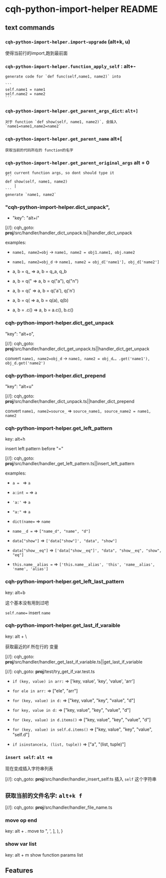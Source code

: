 # cqh-python-import-helper README



## text commands

### `cqh-python-import-helper.import-upgrade` (alt+k, u)
使得当前行的import,跑到最前面

<!-- 
### `cqh-python-import-help.select-current-line`:
select the current line from the first non emtpy position to end position
<strong>override `alt +L` key bind</strong> -->

### `cqh-python-import-helper.function_apply_self` : alt+-

    generate code for `def func(self,name1, name2)` into

    ```
    self.name1 = name1
    self.name2 = name2
    ```

### `cqh-python-import-helper.get_parent_args_dict`: `alt+]`

    对于 function `def show(self, name1, name2)`, 会插入 `name1=name1,name2=name2`
   

### `cqh-python-import-helper.get_parent_name` alt+[

    获取当前的代码所在的 function的名字


### `cqh-python-import-helper.get_parent_original_args` alt + 0

    get current function args, so dont should type it
    ```
    def show(self, name1, name2)
        |
    ```
    generate `name1, name2`



### "cqh-python-import-helper.dict_unpack",
                
- "key": "alt+i"

[//]: cqh_goto: __proj__/src/handler/handler_dict_unpack.ts||handler_dict_unpack

examples:

*  `name1, name2=obj` -> `name1, name2 = obj1.name1, obj.name2`

*  `name1, name2=obj_d` -> `name1, name2 = obj_d['name1'], obj_d['name2']`

* a, b = q_ => a, b = q_a, q_b

* a, b = q(" => a, b = q("a"), q("n")

* a, b = q(' => a, b = q('a'), q('n')

* a, b = q( => a, b = q(a), q(b)

* a, b = .c() => a, b = a.c(), b.c()


###  cqh-python-import-helper.dict_get_unpack
"key": "alt+o",

[//]: cqh_goto: __proj__/src/handler/handler_dict_get_unpack.ts||handler_dict_get_unpack

convert `name1, name2=obj_d` -> `name1, name2 = obj_d。。.get('name1'), obj_d.get('name2')`

### cqh-python-import-helper.dict_prepend
"key": "alt+u"

[//]: cqh_goto: __proj__/src/handler/handler_dict_unpack.ts||handler_dict_prepend

convert `name1, name2=source_` => `source_name1, source_name2 = name1, name2`

### cqh-python-import-helper.get_left_pattern
key: alt+h

insert left pattern before "="

[//]: cqh_goto: __proj__/src/handler/handler_get_left_pattern.ts||insert_left_pattern

examples:

* `a = ` => `a`

* `a:int =` => `a`

* `'a:'` => `a`

*  `"a:"` => `a`

* `dict(name=` => `name`

* `name__d =` => `["name_d", "name", "d"]`

* `data["show"]` => `['data["show"]', "data", "show"]`

* `data["show__eq"]` => `['data["show__eq"]', "data", "show__eq", "show", "eq"]`

* `this.name__alias =` => `['this.name__alias', 'this', 'name__alias', 'name', 'alias']`



### cqh-python-import-helper.get_left_last_pattern
key: alt+b

这个基本没有用到过吧

`self.name=` insert `name`


### cqh-python-import-helper.get_last_if_varaible
key: alt + \

获取最近的if 所在行的 变量

[//]: cqh_goto: __proj__/src/handler/handler_get_last_if_variable.ts||get_last_if_variable


[//]: cqh_goto: __proj__/test/try_get_if_var.test.ts

* `if (key, value) in arr:` => ['key, value', 'key', 'value', 'arr']

* `for ele in arr:` =>  ["ele", "arr"]

* `for (key, value) in d:` => ["key, value", "key", "value", "d"]

* `for key, value in d:` => ["key, value", "key", "value", "d"]

* `for (key, value) in d.items()` => ["key, value", "key", "value", "d"]

* `for (key, value) in self.d.items()` => ["key, value", "key", "value", "self.d"]

* `if isinstance(a, (list, tuple))` => ["a", "(list, tuple)"]

### `insert self`: `alt +m`

现在变成插入字符串列表

[//]: cqh_goto: __proj__/src/handler/handler_insert_self.ts
插入 `self` 这个字符串


## `获取当前的文件名字`: `alt+k f`

[//]: cqh_goto:  __proj__/src/handler/handler_file_name.ts

### move op end
key: alt + .
move to ", ', ], ), }

### show var list
key: alt + m
show function params list





## Features

